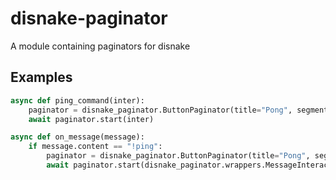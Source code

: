 # disnake-paginator
A module containing paginators for disnake

## Examples
```py
async def ping_command(inter):
	paginator = disnake_paginator.ButtonPaginator(title="Pong", segments=["Hello", "World"], color=0x00ff00)
	await paginator.start(inter)

```

```py
async def on_message(message):
	if message.content == "!ping":
		paginator = disnake_paginator.ButtonPaginator(title="Pong", segments=["This is", "a message"])
		await paginator.start(disnake_paginator.wrappers.MessageInteractionWrapper(message))
```


